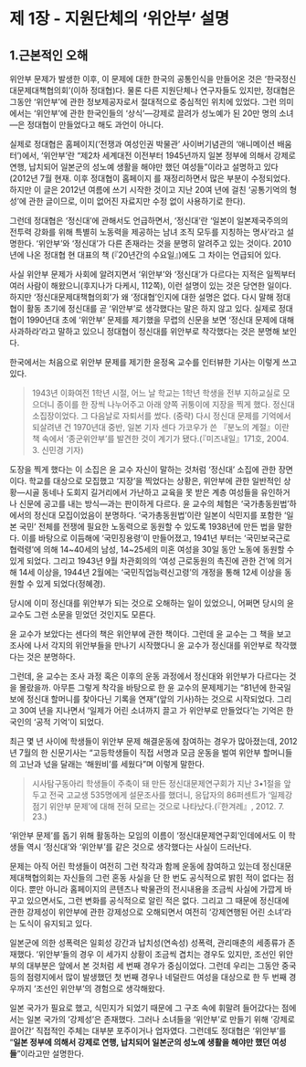 # 제 1장 - 지원단체의 ‘위안부’ 설명

## 1.근본적인 오해

위안부 문제가 발생한 이후, 이 문제에 대한 한국의 공통인식을 만들어온 것은 ‘한국정신대문제대책협의회’(이하 정대협)다. 물론 다른 지원단체나 연구자들도 있지만, 정대협은 그동안 ‘위안부’에 관한 정보제공자로서 절대적으로 중심적인 위치에 있었다. 그런 의미에서는 ‘위안부’에 관한 한국인들의 ‘상식’—강제로 끌려가 성노예가 된 20만 명의 소녀—은 정대협이 만들었다고 해도 과언이 아니다.

실제로 정대협은 홈페이지(‘전쟁과 여성인권 박물관’ 사이버기념관의 ‘애니메이션 배움터’)에서, ‘위안부’란 “제2차 세계대전 이전부터 1945년까지 일본 정부에 의해서 강제로 연행, 납치되어 일본군의 성노예 생활을 해야만 했던 여성들”이라고 설명하고 있다(2012년 7월 현재. 이후 정대협이 홈페이지 를 재정리하면서 많은 부분이 수정되었다. 하지만 이 글은 2012년 여름에 쓰기 시작한 것이고 지난 20여 년에 걸친 ‘공통기억의 형성’에 관한 글이므로, 이미 없어진 자료지만 수정 없이 사용하기로 한다).

그런데 정대협은 ‘정신대’에 관해서도 언급하면서, ‘정신대’란 ‘일본이 일본제국주의의 전투력 강화를 위해 특별히 노동력을 제공하는 남녀 조직 모두를 지칭하는 명사’라고 설명한다. ‘위안부’와 ‘정신대’가 다른 존재라는 것을 분명히 알려주고 있는 것이다. 2010년에 나온 정대협 현 대표의 책 (『20년간의 수요일』)에도 그 차이는 언급되어 있다.

사실 위안부 문제가 사회에 알려지면서 ‘위안부’와 ‘정신대’가 다르다는 지적은 일찍부터 여러 사람이 해왔으니(후지나가 다케시, 112쪽), 이런 설명이 있는 것은 당연한 일이다. 하지만 ‘정신대문제대책협의회’가 왜 ‘정대협’인지에 대한 설명은 없다. 다시 말해 정대협이 활동 초기에 정신대를 곧 ‘위안부’로 생각했다는 말은 하지 않고 있다. 실제로 정대협이 1990년대 초에 ‘위안부’ 문제를 제기했을 무렵의 신문을 보면 ‘정신대 문제에 대해 사과하라’라고 말하고 있으니 정대협이 정신대를 위안부로 착각했다는 것은 분명해 보인다.

한국에서는 처음으로 위안부 문제를 제기한 윤정옥 교수를 인터뷰한 기사는 이렇게 쓰고 있다.

> 1943년 이화여전 1학년 시절, 어느 날 학교는 1학년 학생을 전부 지하교실로 모으더니 종이를 한 장씩 나누어주고 아래 양쪽 귀퉁이에 지장을 찍게 했다. 정신대소집장이었다. 그 다음날로 자퇴서를 썼다. (중략)  다시 정신대 문제를 기억에서 되살려낸 건 1970년대 중반, 일본 기자 센다 가코우가 쓴 『분노의 계절』이란 책 속에서 ‘종군위안부’를 발견한 것이 계기가 됐다.(『미즈내일』171호, 2004. 3. 신민경 기자)

도장을 찍게 했다는 이 소집은 윤 교수 자신이 말하는 것처럼 ‘정신대’ 소집에 관한 장면이다. 학교를 대상으로 모집했고 ‘지장’을 찍었다는 상황은, 위안부에 관한 일반적인 상황—시골 동네나 도회지 길거리에서 가난하고 교육을 못 받은 계층 여성들을 유인하거나 신문에 공고를 내는 방식—과는 판이하게 다르다. 윤 교수의 체험은 ‘국가총동원법’하에서의 정신대 모집이었음이 분명하다. ‘국가총동원법’이란 일본이 식민지를 포함한 ‘일본 국민’ 전체를 전쟁에 필요한 노동력으로 동원할 수 있도록 1938년에 만든 법을 말한다. 이를 바탕으로 이듬해에 ‘국민징용령’이 만들어졌고, 1941년 부터는 ‘국민보국근로협력령’에 의해 14~40세의 남성, 14~25세의 미혼 여성을 30일 동안 노동에 동원할 수 있게 되었다. 그리고 1943년 9월 차관회의의 ‘여성 근로동원의 촉진에 관한 건’에 의거해 14세 이상을, 1944년 2월에는 ‘국민직업능력신고령’의 개정을 통해 12세 이상을 동원할 수 있게 되었다(정혜경).

당시에 이미 정신대를 위안부가 되는 것으로 오해하는 일이 있었으니, 어쩌면 당시의 윤 교수도 그런 소문을 믿었던 것인지도 모른다.

윤 교수가 보았다는 센다의 책은 위안부에 관한 책이다. 그런데 윤 교수는 그 책을 보고 조사에 나서 각지의 위안부들을 만나기 시작했다니 윤 교수가 정신대를 위안부로 착각했다는 것은 분명하다.

그런데, 윤 교수는 조사 과정 혹은 이후의 운동 과정에서 정신대와 위안부가 다르다는 것을 몰랐을까. 아무튼 그렇게 착각을 바탕으로 한 윤 교수의 문제제기는 “81년에 한국일보에 정신대 할머니를 찾아다닌 기록을 연재”(앞의 기사)하는 것으로 시작되었다. 그리고 30여 년을 지나면서 ‘일제가 어린 소녀까지 끌고 가 위안부로 만들었다’는 기억은 한국인의 ‘공적 기억’이 되었다.

최근 몇 년 사이에 학생들이 위안부 문제 해결운동에 참여하는 경우가 많아졌는데, 2012년 7월의 한 신문기사는 “고등학생들이 직접 서명과 모금 운동을 벌여 위안부 할머니들의 고난과 넋을 달래는 ‘해원비’를 세웠다”며 이렇게 말한다.

> 시사탐구동아리 학생들이 주축이 돼 만든 정신대문제연구회가 지난 3•1절을 앞두고 전국 고교생 535명에게 설문조사를 했더니, 응답자의 86퍼센트가 ‘일제강점기 위안부 문제’에 대해 전혀 모르는 것으로 나타났다.(『한겨레』, 2012. 7. 23.)

‘위안부 문제’를 돕기 위해 활동하는 모임의 이름이 ‘정신대문제연구회’인데에서도 이 학생들 역시 ‘정신대’와 ‘위안부’를 같은 것으로 생각했다는 사실이 드러난다.

문제는 아직 어린 학생들이 여전히 그런 착각과 함께 운동에 참여하고 있는데 정신대문제대책협의회는 자신들의 그런 혼동 사실을 단 한 번도 공식적으로 밝힌 적이 없다는 점이다. 뿐만 아니라 홈페이지의 콘텐츠나 박물관의 전시내용을 조금씩 사실에 가깝게 바꾸고 있으면서도, 그런 변화를 공식적으로 알린 적은 없다. 그리고 그 때문에 정신대에 관한 강제성이 위안부에 관한 강제성으로 오해되면서 여전히 ‘강제연행된 어린 소녀’라는 도식이 유지되고 있다.

일본군에 의한 성폭력은 일회성 강간과 납치성(연속성) 성폭력, 관리매춘의 세종류가 존재했다. ‘위안부’들의 경우 이 세가지 상황이 조금씩 겹치는 경우도 있지만, 조선인 위안부의 대부분은 앞에서 본 것처럼 세 번째 경우가 중심이었다. 그런데 우리는 그동안 중국 등의 점령지에서 많이 발생했던 첫 번째 경우나 네덜란드 여성을 대상으로 한 두 번째 경우까지 ‘조선인 위안부’의 경험으로 생각해왔다.

일본 국가가 필요로 했고, 식민지가 되었기 때문에 그 구조 속에 휘말려 들어갔다는 점에서는 일본 국가의 ‘강제성’은 존재했다. 그러나 소녀들을 ‘위안부’로 만들기 위해 ‘강제로 끌어간’ 직접적인 주체는 대부분 포주이거나 업자였다. 그런데도 정대협은 ‘위안부’를 “**일본 정부에 의해서 강제로 연행, 납치되어 일본군의 성노예 생활을 해야만 했던 여성들**”이라고만 설명한다.
